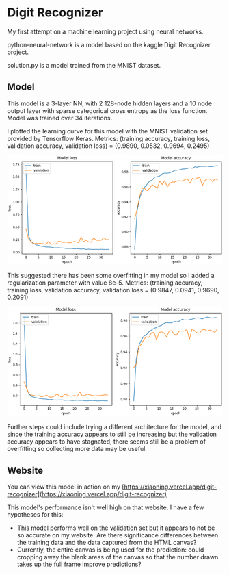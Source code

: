 # Digit Recognizer

My first attempt on a machine learning project using neural networks. 

python-neural-network is a model based on the kaggle Digit Recognizer project.

solution.py is a model trained from the MNIST dataset.

## Model

This model is a 3-layer NN, with 2 128-node hidden layers and a 10 node output layer with sparse categorical cross entropy as the loss function. Model was trained over 34 iterations.

I plotted the learning curve for this model with the MNIST validation set provided by Tensorflow Keras. Metrics:
(training accuracy, training loss, validation accuracy, validation loss) = (0.9890, 0.0532, 0.9694,  0.2495)

![unregularized_graph](./img/noreg.png)

This suggested there has been some overfitting in my model so I added a regularization parameter with value 8e-5. Metrics:
(training accuracy, training loss, validation accuracy, validation loss = (0.9847, 0.0941, 0.9690, 0.2091)

![regularized_graph](./img/reg.png)

Further steps could include trying a different architecture for the model, and since the training accuracy appears to still be increasing but the validation accuracy appears to have stagnated, there seems still be a problem of overfitting so collecting more data may be useful.

## Website

You can view this model in action on my [https://xiaoning.vercel.app/digit-recognizer](https://xiaoning.vercel.app/digit-recognizer)

This model's performance isn't well high on that website. I have a few hypotheses for this:
* This model performs well on the validation set but it appears to not be so accurate on my website. Are there significance differences between the training data and the data captured from the HTML canvas? 
* Currently, the entire canvas is being used for the prediction: could cropping away the blank areas of the canvas so that the number drawn takes up the full frame improve predictions?
